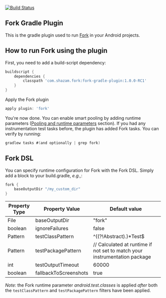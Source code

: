 [![Build Status](https://travis-ci.org/shazam/fork-gradle-plugin.svg?branch=master)](https://travis-ci.org/shazam/fork-gradle-plugin)

Fork Gradle Plugin
---------------

This is the gradle plugin used to run [Fork](https://github.com/shazam/fork) in your Android projects.

How to run Fork using the plugin
---------------

First, you need to add a build-script dependency:

```groovy
buildscript {
    dependencies {
        classpath 'com.shazam.fork:fork-gradle-plugin:1.0.0-RC1'
    }
}
```

Apply the Fork plugin
```groovy
apply plugin: 'fork'
```

You're now done. You can enable smart pooling by adding runtime parameters ([Pooling and runtime parameters](https://github.com/shazam/fork#pooling-and-runtime-parameters) section). If you had any instrumentation test tasks before, the plugin has added Fork tasks. You can verify by running:

```groovy
gradlew tasks #(and optionally | grep fork)
```

Fork DSL
--------

You can specify runtime configuration for Fork with the Fork DSL. Simply add a block to your build.gradle, _e.g.,_:

```groovy
fork {
    baseOutputDir "/my_custom_dir"
}
```

Property Type     | Property Value         | Default value
----------------- |----------------------- | -------------
File              | baseOutputDir          | "fork"
boolean           | ignoreFailures         | false
Pattern           | testClassPattern       | ^((?!Abstract).)*Test$
Pattern           | testPackagePattern     | // Calculated at runtime if not set to match your instrumentation package
int               | testOutputTimeout      | 60000
boolean           | fallbackToScreenshots  | true

*Note:* the Fork runtime parameter _android.test.classes_ is applied _after_ both the ```testClassPattern``` and ```testPackagePattern``` filters have been applied.

